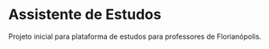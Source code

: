 # Assistente de Estudos

Projeto inicial para plataforma de estudos para professores de Florianópolis.